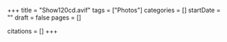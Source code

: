 +++
title = "Show120cd.avif"
tags = ["Photos"]
categories = []
startDate = ""
draft = false
pages = []

citations = []
+++
